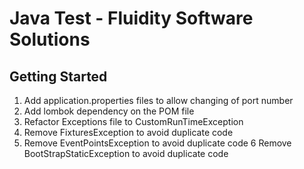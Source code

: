 # Java Test - Fluidity Software Solutions



## Getting Started

1. Add application.properties files to allow changing of port number
2. Add lombok dependency on the POM file
3. Refactor Exceptions file to CustomRunTimeException
4. Remove FixturesException to avoid duplicate code
5. Remove EventPointsException to avoid duplicate code
6  Remove BootStrapStaticException to avoid duplicate code

